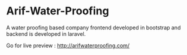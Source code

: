 # Arif-Water-Proofing
A water proofing based company frontend developed in bootstrap and backend is developed in laravel.


Go for live preview : http://arifwaterproofing.com/
